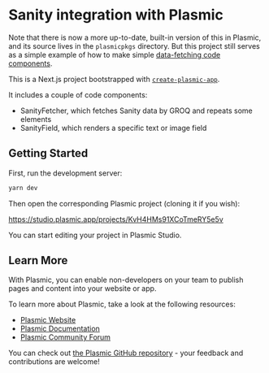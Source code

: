 # Sanity integration with Plasmic

Note that there is now a more up-to-date, built-in version of this in Plasmic, and its source lives in the `plasmicpkgs` directory.
But this project still serves as a simple example of how to make simple [data-fetching code components](https://docs.plasmic.app/learn/data-code-components).

This is a Next.js project bootstrapped with [`create-plasmic-app`](https://www.npmjs.com/package/create-plasmic-app).

It includes a couple of code components:

- SanityFetcher, which fetches Sanity data by GROQ and repeats some elements
- SanityField, which renders a specific text or image field

## Getting Started

First, run the development server:

```bash
yarn dev
```

Then open the corresponding Plasmic project (cloning it if you wish):

https://studio.plasmic.app/projects/KvH4HMs91XCoTmeRY5e5v

You can start editing your project in Plasmic Studio.

## Learn More

With Plasmic, you can enable non-developers on your team to publish pages and content into your website or app.

To learn more about Plasmic, take a look at the following resources:

- [Plasmic Website](https://www.plasmic.app/)
- [Plasmic Documentation](https://docs.plasmic.app/learn/)
- [Plasmic Community Forum](https://forum.plasmic.app/)

You can check out [the Plasmic GitHub repository](https://github.com/plasmicapp/plasmic) - your feedback and contributions are welcome!
